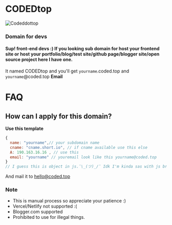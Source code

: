 # CODEDtop

![Codeddottop](https://telegra.ph/file/704d098b56ebdbe781b96.png)
### Domain for devs

#### Sup! front-end devs :) If  you looking sub domain for host your frontend site or host your portfolio/blog/test site/github page/blogger site/open source project here I have one.

It named CODEDtop and you'll get ```yourname```.coded.top and ```yourname```@coded.top **Email**

# FAQ

## How can I apply for this domain?

**Use this template**

```javascript
{
  name: "yourname",// your subdomain name
  cname: "cname.short.io", // if cname available use this else
  A: 190.163.16.16 , // use this
  email: "yourname" // youremail look like this yourname@coded.top
}
// I guess this is object in js.¯\_(ツ)_/¯ Idk I'm kinda sas with js bruh! Imma using this.. its easy to pick data from this.

```

And mail it to [hello@coded.top](mailto:hello@coded.top)

### Note 

- This is manual process so appreciate your patience :)
- Vercel/Netlify not supported :(
- Blogger.com supported 
- Prohibited to use for illegal things.

